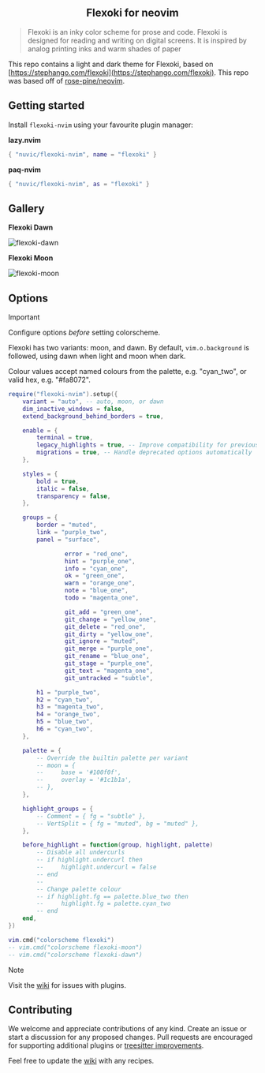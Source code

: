 <p align="center">
    <h2 align="center">Flexoki for neovim</h2>
</p>

> Flexoki is an inky color scheme for prose and code. Flexoki is designed for reading and writing on digital screens. It is inspired by analog printing inks and warm shades of paper

This repo contains a light and dark theme for Flexoki, based on [https://stephango.com/flexoki](https://stephango.com/flexoki). This repo was based off of [rose-pine/neovim](https://github.com/rose-pine/neovim).

## Getting started

Install `flexoki-nvim` using your favourite plugin manager:

**lazy.nvim**

```lua
{ "nuvic/flexoki-nvim", name = "flexoki" }
```

**paq-nvim**

```lua
{ "nuvic/flexoki-nvim", as = "flexoki" }
```

## Gallery

**Flexoki Dawn**

![flexoki-dawn](https://github.com/user-attachments/assets/8ad5bd55-6da8-4966-8c4e-360be0a8847a)

**Flexoki Moon**

![flexoki-moon](https://github.com/user-attachments/assets/f29beed6-6cf8-48d3-90cb-b4a10f00e373)

## Options

> [!IMPORTANT]
> Configure options _before_ setting colorscheme.

Flexoki has two variants: moon, and dawn. By default, `vim.o.background` is followed, using dawn when light and moon when dark.

Colour values accept named colours from the palette, e.g. "cyan_two", or valid hex, e.g. "#fa8072".

```lua
require("flexoki-nvim").setup({
    variant = "auto", -- auto, moon, or dawn
    dim_inactive_windows = false,
    extend_background_behind_borders = true,

    enable = {
        terminal = true,
        legacy_highlights = true, -- Improve compatibility for previous versions of Neovim
        migrations = true, -- Handle deprecated options automatically
    },

    styles = {
        bold = true,
        italic = false,
        transparency = false,
    },

    groups = {
        border = "muted",
        link = "purple_two",
        panel = "surface",

				error = "red_one",
				hint = "purple_one",
				info = "cyan_one",
				ok = "green_one",
				warn = "orange_one",
				note = "blue_one",
				todo = "magenta_one",

				git_add = "green_one",
				git_change = "yellow_one",
				git_delete = "red_one",
				git_dirty = "yellow_one",
				git_ignore = "muted",
				git_merge = "purple_one",
				git_rename = "blue_one",
				git_stage = "purple_one",
				git_text = "magenta_one",
				git_untracked = "subtle",

        h1 = "purple_two",
        h2 = "cyan_two",
        h3 = "magenta_two",
        h4 = "orange_two",
        h5 = "blue_two",
        h6 = "cyan_two",
    },

    palette = {
        -- Override the builtin palette per variant
        -- moon = {
        --     base = '#100f0f',
        --     overlay = '#1c1b1a',
        -- },
    },

    highlight_groups = {
        -- Comment = { fg = "subtle" },
        -- VertSplit = { fg = "muted", bg = "muted" },
    },

    before_highlight = function(group, highlight, palette)
        -- Disable all undercurls
        -- if highlight.undercurl then
        --     highlight.undercurl = false
        -- end
        --
        -- Change palette colour
        -- if highlight.fg == palette.blue_two then
        --     highlight.fg = palette.cyan_two
        -- end
    end,
})

vim.cmd("colorscheme flexoki")
-- vim.cmd("colorscheme flexoki-moon")
-- vim.cmd("colorscheme flexoki-dawn")
```

> [!NOTE]
> Visit the [wiki](https://github.com/nuvic/flexoki-nvim/wiki) for issues with plugins.

## Contributing

We welcome and appreciate contributions of any kind. Create an issue or start a discussion for any proposed changes. Pull requests are encouraged for supporting additional plugins or [treesitter improvements](https://github.com/nvim-treesitter/nvim-treesitter/blob/master/CONTRIBUTING.md#highlights).

Feel free to update the [wiki](https://github.com/nuvic/flexoki-nvim/wiki/) with any recipes.
